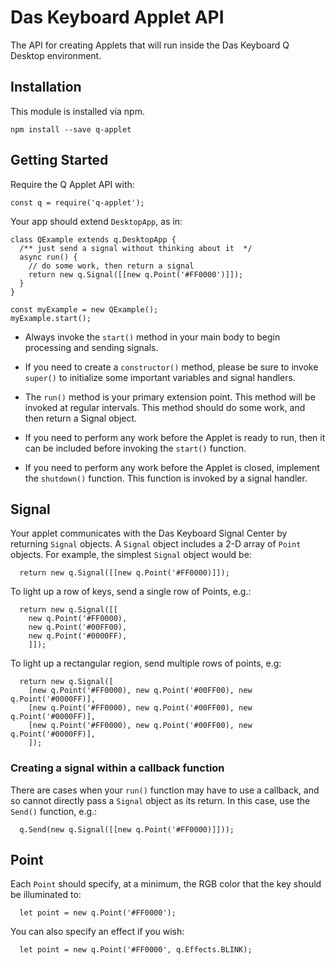 # Das Keyboard Applet API
The API for creating Applets that will run inside the Das Keyboard Q Desktop
environment.

## Installation
This module is installed via npm.

```
npm install --save q-applet
```

## Getting Started
Require the Q Applet API with:
```
const q = require('q-applet');
```

Your app should extend `DesktopApp`, as in:

```
class QExample extends q.DesktopApp {
  /** just send a signal without thinking about it  */
  async run() {
    // do some work, then return a signal
    return new q.Signal([[new q.Point('#FF0000')]]);
  }
}

const myExample = new QExample();
myExample.start();
```
- Always invoke the `start()` method in your main body to begin processing 
  and sending signals.

- If you need to create a `constructor()` method, please be sure to invoke 
  `super()` to initialize some important variables and signal handlers.

- The `run()` method is your primary extension point. This method will be
  invoked at regular intervals. This method should do some work, and then
  return a Signal object.

- If you need to perform any work before the Applet is ready to run, then 
  it can be included before invoking the `start()` function.

- If you need to perform any work before the Applet is closed, implement the
  `shutdown()` function. This function is invoked by a signal handler.


## Signal
Your applet communicates with the Das Keyboard Signal Center by returning
`Signal` objects. A `Signal` object includes a 2-D array of `Point` objects.
For example, the simplest `Signal` object would be:

```
  return new q.Signal([[new q.Point('#FF0000)]]);
```

To light up a row of keys, send a single row of Points, e.g.:
```
  return new q.Signal([[
    new q.Point('#FF0000),
    new q.Point('#00FF00),
    new q.Point('#0000FF),
    ]]);
```

To light up a rectangular region, send multiple rows of points, e.g: 
```
  return new q.Signal([
    [new q.Point('#FF0000), new q.Point('#00FF00), new q.Point('#0000FF)],
    [new q.Point('#FF0000), new q.Point('#00FF00), new q.Point('#0000FF)],
    [new q.Point('#FF0000), new q.Point('#00FF00), new q.Point('#0000FF)],
    ]);
```
### Creating a signal within a callback function
There are cases when your `run()` function may have to use a callback, and so
cannot directly pass a `Signal` object as its return. In this case, use the
`Send()` function, e.g.:

```
  q.Send(new q.Signal([[new q.Point('#FF0000)]]));
```

## Point
Each `Point` should specify, at a minimum, the RGB color that the key should
be illuminated to:

```
  let point = new q.Point('#FF0000');
```

You can also specify an effect if you wish:
```
  let point = new q.Point('#FF0000', q.Effects.BLINK);
```
